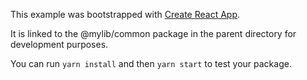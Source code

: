 This example was bootstrapped with [Create React App](https://github.com/facebook/create-react-app).

It is linked to the @mylib/common package in the parent directory for development purposes.

You can run `yarn install` and then `yarn start` to test your package.
